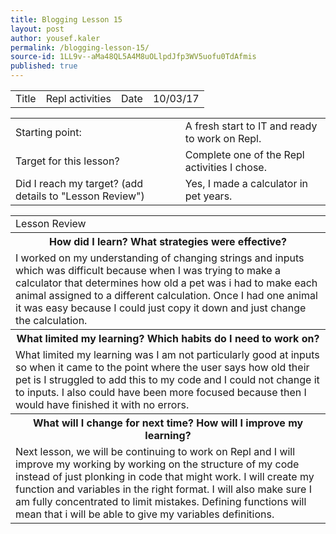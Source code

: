 ```yaml
---
title: Blogging Lesson 15
layout: post
author: yousef.kaler
permalink: /blogging-lesson-15/
source-id: 1LL9v--aMa48QL5A4M8uOLlpdJfp3WV5uofu0TdAfmis
published: true
---
```

<table>
  <tr>
    <td>Title</td>
    <td>Repl activities</td>
    <td>Date</td>
    <td>10/03/17</td>
  </tr>
</table>


<table>
  <tr>
    <td>Starting point:</td>
    <td>A fresh start to IT and ready to work on Repl.</td>
  </tr>
  <tr>
    <td>Target for this lesson?</td>
    <td>Complete one of the Repl activities I chose.</td>
  </tr>
  <tr>
    <td>Did I reach my target? 
(add details to "Lesson Review")</td>
    <td>Yes, I made a calculator in pet years.</td>
  </tr>
</table>


<table>
  <tr>
    <td>Lesson Review</td>
  </tr>
  <tr>
    <th>How did I learn? What strategies were effective? </th>
  </tr>
  <tr>
    <td>I worked on my understanding of changing strings and inputs which was difficult because when I was trying to make a calculator that determines how old a pet was i had to make each animal assigned to a different calculation. Once I had one animal it was easy because I could just copy it down and just change the calculation.</td>
  </tr>
  <tr>
    <th>What limited my learning? Which habits do I need to work on? </th>
  </tr>
  <tr>
    <td>What limited my learning was I am not particularly good at inputs so when it came to the point where the user says how old their pet is I struggled to add this to my code and I could not change it to inputs. I also could have been more focused because then I would have finished it with no errors.</td>
  </tr>
  <tr>
    <th>What will I change for next time? How will I improve my learning?</th>
  </tr>
  <tr>
    <td>Next lesson, we will be continuing to work on Repl and I will improve my working by working on the structure of my code instead of just plonking in code that might work. I will create my function and variables in the right format. I will also make sure I am fully concentrated to limit mistakes. Defining functions will mean that i will be able to give my variables definitions.</td>
  </tr>
</table>


